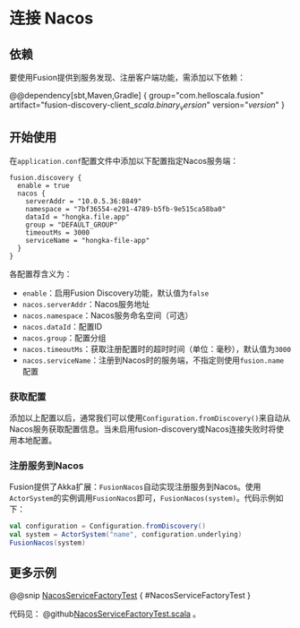 # 连接 Nacos

## 依赖

要使用Fusion提供到服务发现、注册客户端功能，需添加以下依赖：

@@dependency[sbt,Maven,Gradle] {
  group="com.helloscala.fusion"
  artifact="fusion-discovery-client_$scala.binary_version$"
  version="$version$"
}

## 开始使用

在`application.conf`配置文件中添加以下配置指定Nacos服务端：

```hocon
fusion.discovery {
  enable = true
  nacos {
    serverAddr = "10.0.5.36:8849"
    namespace = "7bf36554-e291-4789-b5fb-9e515ca58ba0"
    dataId = "hongka.file.app"
    group = "DEFAULT_GROUP"
    timeoutMs = 3000
    serviceName = "hongka-file-app"
  }
}
```

各配置荐含义为：

- `enable`：启用Fusion Discovery功能，默认值为`false`
- `nacos.serverAddr`：Nacos服务地址
- `nacos.namespace`：Nacos服务命名空间（可选）
- `nacos.dataId`：配置ID
- `nacos.group`：配置分组
- `nacos.timeoutMs`：获取注册配置时的超时时间（单位：毫秒），默认值为`3000`
- `nacos.serviceName`：注册到Nacos时的服务端，不指定则使用`fusion.name`配置

### 获取配置

添加以上配置以后，通常我们可以使用`Configuration.fromDiscovery()`来自动从Nacos服务获取配置信息。当未启用fusion-discovery或Nacos连接失败时将使用本地配置。

### 注册服务到Nacos

Fusion提供了Akka扩展：`FusionNacos`自动实现注册服务到Nacos。使用`ActorSystem`的实例调用`FusionNacos`即可，`FusionNacos(system)`。代码示例如下：

```scala
val configuration = Configuration.fromDiscovery()
val system = ActorSystem("name", configuration.underlying)
FusionNacos(system)
```

## 更多示例

@@snip [NacosServiceFactoryTest](../../../../../fusion-discovery-client/src/test/scala/fusion/discovery/client/nacos/NacosServiceFactoryTest.scala) { #NacosServiceFactoryTest }

代码见： @github[NacosServiceFactoryTest.scala](../../../../../fusion-discovery-client/src/test/scala/fusion/discovery/client/nacos/NacosServiceFactoryTest.scala) 。
